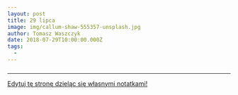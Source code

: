 ```yaml
---
layout: post
title: 29 lipca
image: img/callum-shaw-555357-unsplash.jpg
author: Tomasz Waszczyk
date: 2018-07-29T10:00:00.000Z
tags:
  - 
---
```


### 
---

<a href="https://github.com/TomaszWaszczyk/historia.waszczyk.com/edit/master/src/content/july-29.md" target="_blank">Edytuj tę stronę dzieląc się własnymi notatkami!</a>